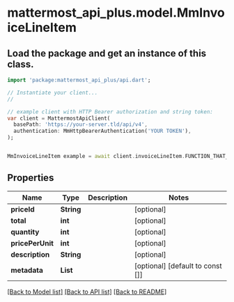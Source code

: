 # mattermost_api_plus.model.MmInvoiceLineItem

## Load the package and get an instance of this class.
```dart
import 'package:mattermost_api_plus/api.dart';

// Instantiate your client...
//

// example client with HTTP Bearer authorization and string token:
var client = MattermostApiClient(
  basePath: 'https://your-server.tld/api/v4',
  authentication: MmHttpBearerAuthentication('YOUR TOKEN'),
);


MmInvoiceLineItem example = await client.invoiceLineItem.FUNCTION_THAT_RETURNS_THIS_CLASS();

```

## Properties
Name | Type | Description | Notes
------------ | ------------- | ------------- | -------------
**priceId** | **String** |  | [optional] 
**total** | **int** |  | [optional] 
**quantity** | **int** |  | [optional] 
**pricePerUnit** | **int** |  | [optional] 
**description** | **String** |  | [optional] 
**metadata** | **List<String>** |  | [optional] [default to const []]

[[Back to Model list]](../GENERATED_README.md#documentation-for-models) [[Back to API list]](../GENERATED_README.md#documentation-for-api-endpoints) [[Back to README]](../GENERATED_README.md)



